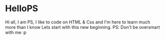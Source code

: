 # HelloPS
Hi all,
I am PS, I like to code on HTML & Css and I'm here to learn much more than I know
Lets start with this new beginning. PS: Don't be oversmart with me :p
